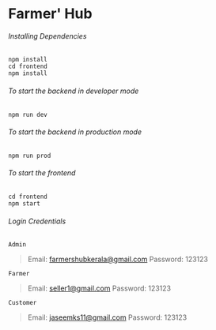 # Farmer' Hub

###### Installing Dependencies

```
npm install
cd frontend
npm install
```

###### To start the backend in developer mode

```
npm run dev
```

###### To start the backend in production mode

```
npm run prod
```

###### To start the frontend

```
cd frontend
npm start
```

###### Login Credentials

`Admin`

> Email: farmershubkerala@gmail.com
> Password: 123123

`Farmer`

> Email: seller1@gmail.com
> Password: 123123

`Customer`

> Email: jaseemks11@gmail.com
> Password: 123123
